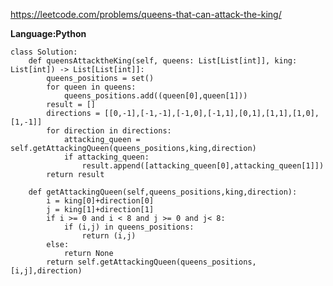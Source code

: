 https://leetcode.com/problems/queens-that-can-attack-the-king/

**Language:Python**
   
   
    class Solution:
        def queensAttacktheKing(self, queens: List[List[int]], king: List[int]) -> List[List[int]]:
            queens_positions = set()
            for queen in queens:
                queens_positions.add((queen[0],queen[1]))
            result = []
            directions = [[0,-1],[-1,-1],[-1,0],[-1,1],[0,1],[1,1],[1,0],[1,-1]]
            for direction in directions:
                attacking_queen = self.getAttackingQueen(queens_positions,king,direction)
                if attacking_queen:
                    result.append([attacking_queen[0],attacking_queen[1]])
            return result
        
        def getAttackingQueen(self,queens_positions,king,direction):
            i = king[0]+direction[0] 
            j = king[1]+direction[1]
            if i >= 0 and i < 8 and j >= 0 and j< 8:
                if (i,j) in queens_positions:
                    return (i,j)
            else:
                return None
            return self.getAttackingQueen(queens_positions,[i,j],direction)